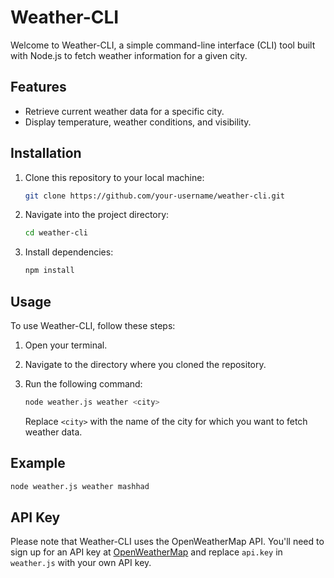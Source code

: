 # Weather-CLI

Welcome to Weather-CLI, a simple command-line interface (CLI) tool built with Node.js to fetch weather information for a given city.

## Features

- Retrieve current weather data for a specific city.
- Display temperature, weather conditions, and visibility.

## Installation

1. Clone this repository to your local machine:

   ```bash
   git clone https://github.com/your-username/weather-cli.git
   ```

2. Navigate into the project directory:

   ```bash
   cd weather-cli
   ```

3. Install dependencies:

   ```bash
   npm install
   ```

## Usage

To use Weather-CLI, follow these steps:

1. Open your terminal.

2. Navigate to the directory where you cloned the repository.

3. Run the following command:

   ```bash
   node weather.js weather <city>
   ```

   Replace `<city>` with the name of the city for which you want to fetch weather data.

## Example

```bash
node weather.js weather mashhad
```

## API Key

Please note that Weather-CLI uses the OpenWeatherMap API. You'll need to sign up for an API key at [OpenWeatherMap](https://openweathermap.org/api) and replace `api.key` in `weather.js` with your own API key.
